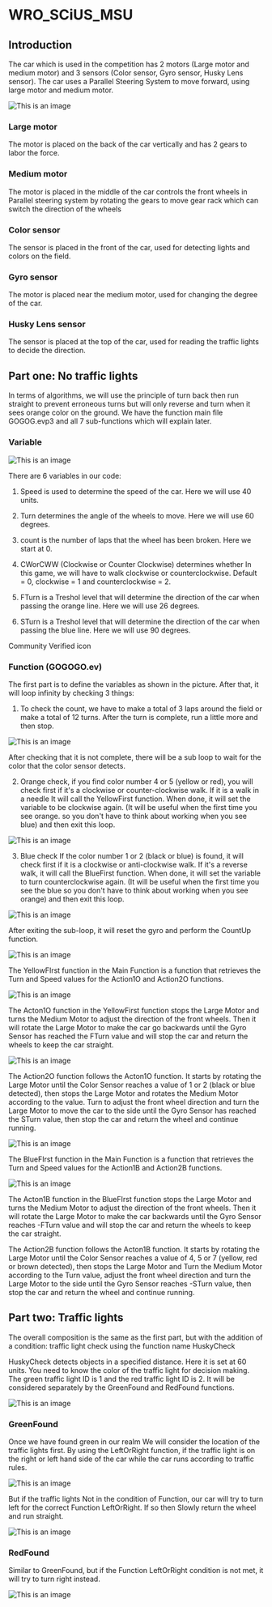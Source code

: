 # WRO_SCiUS_MSU

## Introduction 

 

The car which is used in the competition has 2 motors (Large motor and medium motor) and 3 sensors (Color sensor, Gyro sensor, Husky Lens sensor). The car uses a Parallel Steering System to move forward, using large motor and medium motor.  

![This is an image](https://i.imgur.com/XYla45S.jpg)

 

### Large motor 

The motor is placed on the back of the car vertically and has 2 gears to labor the force. 

 

### Medium motor 

The motor is placed in the middle of the car controls the front wheels in Parallel steering system by rotating the gears to move gear rack which can switch the direction of the wheels  

 

### Color sensor 

The sensor is placed in the front of the car, used for detecting lights and colors on the field. 

 

### Gyro sensor 

The motor is placed near the medium motor, used for changing the degree of the car.  

 

### Husky Lens sensor 

The sensor is placed at the top of the car, used for reading the traffic lights to decide the direction. 

 

 

## Part one: No traffic lights 

In terms of algorithms, we will use the principle of turn back then run straight to prevent erroneous turns but will only reverse and turn when it sees orange color on the ground. We have the function main file GOGOG.evp3 and all 7 sub-functions which will explain later.  

 

### Variable
![This is an image](https://i.imgur.com/nlOreTW.png)

There are 6 variables in our code: 
1. Speed ​​is used to determine the speed of the car. Here we will use 40 units. 
2. Turn determines the angle of the wheels to move. Here we will use 60 degrees. 
3. count is the number of laps that the wheel has been broken. Here we start at 0. 

4. CWorCWW (Clockwise or Counter Clockwise) determines whether In this game, we will have to walk clockwise or counterclockwise. Default = 0, clockwise = 1 and counterclockwise = 2. 

5. FTurn is a Treshol level that will determine the direction of the car when passing the orange line. Here we will use 26 degrees. 
6. STurn is a Treshol level that will determine the direction of the car when passing the blue line. Here we will use 90 degrees. 

Community Verified icon 

 

###  Function (GOGOGO.ev) 

The first part is to define the variables as shown in the picture. After that, it will loop infinity by checking 3 things: 

1. To check the count, we have to make a total of 3 laps around the field or make a total of 12 turns. After the turn is complete, run a little more and then stop. 

![This is an image](https://i.imgur.com/b1PUjSW.png)

After checking that it is not complete, there will be a sub loop to wait for the color that the color sensor detects. 

2. Orange check, if you find color number 4 or 5 (yellow or red), you will check first if it's a clockwise or counter-clockwise walk. If it is a walk in a needle It will call the YellowFirst function. 
 When done, it will set the variable to be clockwise again. (It will be useful when the first time you see orange. so you don't have to think about working when you see blue) and then exit this loop. 

![This is an image](https://i.imgur.com/O7zV4G1.png)

3. Blue check If the color number 1 or 2 (black or blue) is found, it will check first if it is a clockwise or anti-clockwise walk. If it's a reverse walk, it will call the BlueFirst function. 
 When done, it will set the variable to turn counterclockwise again. (It will be useful when the first time you see the blue so you don't have to think about working when you see orange) and then exit this loop. 

![This is an image](https://i.imgur.com/s6O6cxy.png) 
 
After exiting the sub-loop, it will reset the gyro and perform the CountUp function. 

![This is an image](https://i.imgur.com/WewveEm.png)

The YellowFIrst function in the Main Function is a function that retrieves the Turn and Speed ​​values ​​for the Action1O and Action2O functions. 

![This is an image](https://i.imgur.com/YoHKCD8.png)

The Acton1O function in the YellowFirst function stops the Large Motor and turns the Medium Motor to adjust the direction of the front wheels. Then it will rotate the Large Motor to make the car go backwards until the Gyro Sensor has reached the FTurn value and will stop the car and return the wheels to keep the car straight. 

![This is an image](https://i.imgur.com/5brq7T3.png)

The Action2O function follows the Acton1O function. It starts by rotating the Large Motor until the Color Sensor reaches a value of 1 or 2 (black or blue detected), then stops the Large Motor and rotates the Medium Motor according to the value. Turn to adjust the front wheel direction and turn the Large Motor to move the car to the side until the Gyro Sensor has reached the STurn value, then stop the car and return the wheel and continue running. 

![This is an image](https://i.imgur.com/2G92ofW.png)

The BlueFIrst function in the Main Function is a function that retrieves the Turn and Speed ​​values ​​for the Action1B and Action2B functions. 

![This is an image](https://i.imgur.com/DrnOGHk.png)

The Acton1B function in the BlueFIrst function stops the Large Motor and turns the Medium Motor to adjust the direction of the front wheels. Then it will rotate the Large Motor to make the car backwards until the Gyro Sensor reaches -FTurn value and will stop the car and return the wheels to keep the car straight. 

The Action2B function follows the Acton1B function. It starts by rotating the Large Motor until the Color Sensor reaches a value of 4, 5 or 7 (yellow, red or brown detected), then stops the Large Motor and Turn the Medium Motor according to the Turn value, adjust the front wheel direction and turn the Large Motor to the side until the Gyro Sensor reaches -STurn value, then stop the car and return the wheel and continue running. 

## Part two: Traffic lights

The overall composition is the same as the first part, but with the addition of a condition: traffic light check using the function name HuskyCheck 
 
HuskyCheck detects objects in a specified distance. Here it is set at 60 units. You need to know the color of the traffic light for decision making. The green traffic light ID is 1 and the red traffic light ID is 2. It will be considered separately by the GreenFound and RedFound functions. 

![This is an image](https://i.imgur.com/FFmrba0.png)

### GreenFound
 
Once we have found green in our realm We will consider the location of the traffic lights first. By using the LeftOrRight function, if the traffic light is on the right or left hand side of the car while the car runs according to traffic rules. 

![This is an image](https://i.imgur.com/hF5fYH3.png)

But if the traffic lights Not in the condition of Function, our car will try to turn left for the correct Function LeftOrRight. If so then Slowly return the wheel and run straight. 

![This is an image](https://i.imgur.com/t3ttGMj.png) 

### RedFound
 
Similar to GreenFound, but if the Function LeftOrRight condition is not met, it will try to turn right instead. 

![This is an image](https://i.imgur.com/btUB7IX.png)
